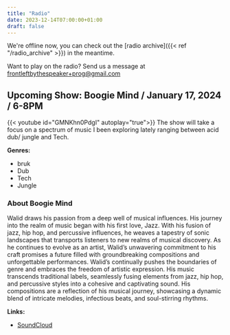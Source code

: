 ```yaml
---
title: "Radio"
date: 2023-12-14T07:00:00+01:00
draft: false
---
```

We're offline now, you can check out the [radio archive]({{< ref "/radio_archive" >}}) in the meantime.

Want to play on the radio? Send us a message at <frontleftbythespeaker+prog@gmail.com>

## Upcoming Show: Boogie Mind / January 17, 2024 / 6-8PM
{{< youtube id="GMNKhn0PdgI" autoplay="true">}}
The show will take a focus on a spectrum of music I been exploring lately ranging between acid dub/ jungle and Tech.

**Genres:**
- bruk
- Dub
- Tech
- Jungle

### About Boogie Mind
Walid draws his passion from a deep well of musical influences. His journey into the realm of music began with his first love, Jazz. With his fusion of jazz, hip hop, and percussive influences, he weaves a tapestry of sonic landscapes that transports listeners to new realms of musical discovery. As he continues to evolve as an artist, Walid’s unwavering commitment to his craft promises a future filled with groundbreaking compositions and unforgettable performances. 
Walid’s continually pushes the boundaries of genre and embraces the freedom of artistic expression. His music transcends traditional labels, seamlessly fusing elements from jazz, hip hop, and percussive styles into a cohesive and captivating sound. His compositions are a reflection of his musical journey, showcasing a dynamic blend of intricate melodies, infectious beats, and soul-stirring rhythms.


**Links:**
- [SoundCloud](https://soundcloud.com/wallacemelad)


